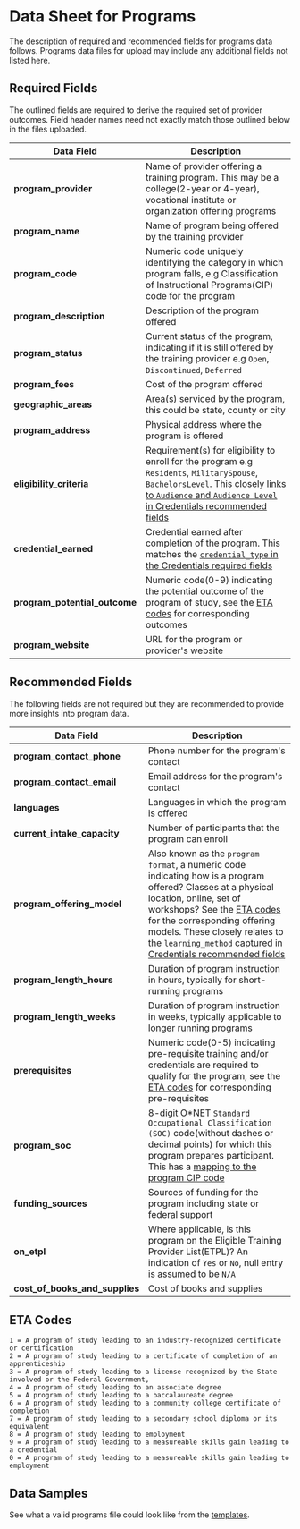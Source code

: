 # Data Sheet for Programs
The description of required and recommended fields for programs data follows. Programs data files for upload may include any additional fields not listed here. 

## Required Fields
The outlined fields are required to derive the required set of provider outcomes. Field header names need not exactly match those outlined below in the files uploaded.

Data Field | Description
------ | -----------
**program_provider** | Name of provider offering a training program. This may be a college(2-year or 4-year), vocational institute or organization offering programs
**program_name** | Name of program being offered by the training provider
**program_code** | Numeric code uniquely identifying the category in which program falls, e.g Classification of Instructional Programs(CIP) code for the program
**program_description** | Description of the program offered
**program_status** | Current status of the program, indicating if it is still offered by the training provider e.g `Open`, `Discontinued`, `Deferred`
**program_fees** | Cost of the program offered
**geographic_areas** | Area(s) serviced by the program, this could be state, county or city
**program_address** | Physical address where the program is offered
 **eligibility_criteria** | Requirement(s) for eligibility to enroll for the program e.g `Residents`, `MilitarySpouse`, `BachelorsLevel`. This closely [links to `Audience` and `Audience Level` in Credentials recommended fields](https://github.com/workforce-data-initiative/tpot-data-definitions/blob/master/datasheets/CREDENTIALS.md#recommended-fields) 
**credential_earned** | Credential earned after completion of the program. This matches the [`credential_type` in the Credentials required fields](https://github.com/workforce-data-initiative/tpot-data-definitions/blob/master/datasheets/CREDENTIALS.md#required-fields) | 
**program_potential_outcome** | Numeric code(0-9) indicating the potential outcome of the program of study, see the [ETA codes]() for corresponding outcomes
**program_website** | URL for the program or provider's website

## Recommended Fields
The following fields are not required but they are recommended to provide more insights into program data.

Data Field | Description
------ | -----------
**program_contact_phone** | Phone number for the program's contact
**program_contact_email** | Email address for the program's contact
**languages** | Languages in which the program is offered
**current_intake_capacity** | Number of participants that the program can enroll
**program_offering_model** | Also known as the `program format`, a numeric code indicating how is a program offered? Classes at a physical location, online, set of workshops? See the [ETA codes]() for the corresponding offering models. These closely relates to the `learning_method` captured in [Credentials recommended fields](https://github.com/workforce-data-initiative/tpot-data-definitions/blob/master/datasheets/CREDENTIALS.md#recommended-fields)
**program_length_hours** | Duration of program instruction in hours, typically for short-running programs
**program_length_weeks** | Duration of program instruction in weeks, typically applicable to longer running programs
**prerequisites** | Numeric code(0-5) indicating pre-requisite training and/or credentials are required to qualify for the program, see the [ETA codes]() for corresponding pre-requisites
**program_soc** | 8-digit O\*NET `Standard Occupational Classification (SOC)` code(without dashes or decimal points) for which this program prepares participant. This has a [mapping to the program CIP code](https://www.onetonline.org/crosswalk/CIP?s=&g=Go)
**funding_sources** | Sources of funding for the program including state or federal support
**on_etpl** | Where applicable, is this program on the Eligible Training Provider List(ETPL)? An indication of `Yes` or `No`, null entry is assumed to be `N/A`
**cost_of_books_and_supplies** | Cost of books and supplies

## ETA Codes
```
1 = A program of study leading to an industry-recognized certificate or certification
2 = A program of study leading to a certificate of completion of an apprenticeship
3 = A program of study leading to a license recognized by the State involved or the Federal Government,
4 = A program of study leading to an associate degree
5 = A program of study leading to a baccalaureate degree
6 = A program of study leading to a community college certificate of completion
7 = A program of study leading to a secondary school diploma or its equivalent
8 = A program of study leading to employment
9 = A program of study leading to a measureable skills gain leading to a credential
0 = A program of study leading to a measureable skills gain leading to employment
```

## Data Samples
See what a valid programs file could look like from the [templates](https://github.com/workforce-data-initiative/tpot-data-definitions/blob/master/templates/programs.csv).
